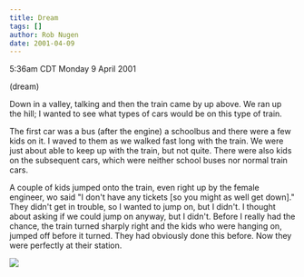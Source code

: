 ```yaml
---
title: Dream
tags: []
author: Rob Nugen
date: 2001-04-09
---
```


<title></title>
<p class=date>5:36am CDT Monday 9 April 2001</p>
<p class=note>(dream)</p>

<p class=dream>Down in a valley, talking and then the train came by up
above.  We ran up the hill; I wanted to see what types of cars would
be on this type of train.</p>

<p class=dream>The first car was a bus (after the engine) a schoolbus
and there were a few kids on it.  I waved to them as we walked fast
long with the train.  We were just about able to keep up with the
train, but not quite.  There were also kids on the subsequent cars,
which were neither school buses nor normal train cars.</p>

<p class=dream>A couple of kids jumped onto the train, even right up
by the female engineer, wo said "I don't have any tickets [so you
might as well get down]." They didn't get in trouble, so I wanted to
jump on, but I didn't.  I thought about asking if we could jump on
anyway, but I didn't. Before I really had the chance, the train turned
sharply right and the kids who were hanging on, jumped off before it
turned.  They had obviously done this before.  Now they were perfectly
at their station.</p>

<p><img src='/images/rob/wL-ROB.gif'/></p>


